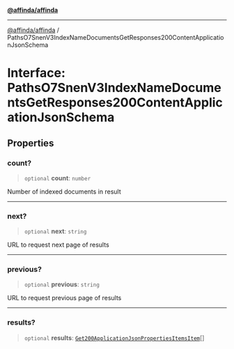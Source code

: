 [**@affinda/affinda**](../README.md)

***

[@affinda/affinda](../globals.md) / PathsO7SnenV3IndexNameDocumentsGetResponses200ContentApplicationJsonSchema

# Interface: PathsO7SnenV3IndexNameDocumentsGetResponses200ContentApplicationJsonSchema

## Properties

### count?

> `optional` **count**: `number`

Number of indexed documents in result

***

### next?

> `optional` **next**: `string`

URL to request next page of results

***

### previous?

> `optional` **previous**: `string`

URL to request previous page of results

***

### results?

> `optional` **results**: [`Get200ApplicationJsonPropertiesItemsItem`](Get200ApplicationJsonPropertiesItemsItem.md)[]
